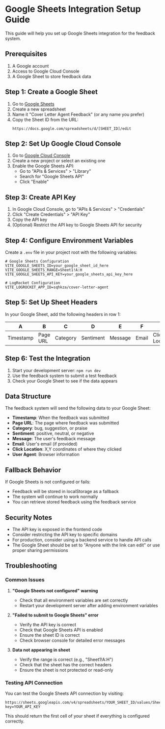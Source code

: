 # Google Sheets Integration Setup Guide

This guide will help you set up Google Sheets integration for the feedback system.

## Prerequisites

1. A Google account
2. Access to Google Cloud Console
3. A Google Sheet to store feedback data

## Step 1: Create a Google Sheet

1. Go to [Google Sheets](https://sheets.google.com)
2. Create a new spreadsheet
3. Name it "Cover Letter Agent Feedback" (or any name you prefer)
4. Copy the Sheet ID from the URL:
   ```
   https://docs.google.com/spreadsheets/d/[SHEET_ID]/edit
   ```

## Step 2: Set Up Google Cloud Console

1. Go to [Google Cloud Console](https://console.cloud.google.com)
2. Create a new project or select an existing one
3. Enable the Google Sheets API:
   - Go to "APIs & Services" > "Library"
   - Search for "Google Sheets API"
   - Click "Enable"

## Step 3: Create API Key

1. In Google Cloud Console, go to "APIs & Services" > "Credentials"
2. Click "Create Credentials" > "API Key"
3. Copy the API key
4. (Optional) Restrict the API key to Google Sheets API for security

## Step 4: Configure Environment Variables

Create a `.env` file in your project root with the following variables:

```env
# Google Sheets Configuration
VITE_GOOGLE_SHEETS_ID=your_google_sheet_id_here
VITE_GOOGLE_SHEETS_RANGE=Sheet1!A:H
VITE_GOOGLE_SHEETS_API_KEY=your_google_sheets_api_key_here

# LogRocket Configuration
VITE_LOGROCKET_APP_ID=sqhkza/cover-letter-agent
```

## Step 5: Set Up Sheet Headers

In your Google Sheet, add the following headers in row 1:

| A | B | C | D | E | F | G | H |
|---|---|---|---|---|---|---|---|
| Timestamp | Page URL | Category | Sentiment | Message | Email | Click Location | User Agent |

## Step 6: Test the Integration

1. Start your development server: `npm run dev`
2. Use the feedback system to submit a test feedback
3. Check your Google Sheet to see if the data appears

## Data Structure

The feedback system will send the following data to your Google Sheet:

- **Timestamp**: When the feedback was submitted
- **Page URL**: The page where feedback was submitted
- **Category**: bug, suggestion, or praise
- **Sentiment**: positive, neutral, or negative
- **Message**: The user's feedback message
- **Email**: User's email (if provided)
- **Click Location**: X,Y coordinates of where they clicked
- **User Agent**: Browser information

## Fallback Behavior

If Google Sheets is not configured or fails:
- Feedback will be stored in localStorage as a fallback
- The system will continue to work normally
- You can retrieve stored feedback using the feedback service

## Security Notes

- The API key is exposed in the frontend code
- Consider restricting the API key to specific domains
- For production, consider using a backend service to handle API calls
- The Google Sheet should be set to "Anyone with the link can edit" or use proper sharing permissions

## Troubleshooting

### Common Issues

1. **"Google Sheets not configured" warning**
   - Check that all environment variables are set correctly
   - Restart your development server after adding environment variables

2. **"Failed to submit to Google Sheets" error**
   - Verify the API key is correct
   - Check that Google Sheets API is enabled
   - Ensure the sheet ID is correct
   - Check browser console for detailed error messages

3. **Data not appearing in sheet**
   - Verify the range is correct (e.g., "Sheet1!A:H")
   - Check that the sheet has the correct headers
   - Ensure the sheet is not protected or read-only

### Testing API Connection

You can test the Google Sheets API connection by visiting:
```
https://sheets.googleapis.com/v4/spreadsheets/YOUR_SHEET_ID/values/Sheet1!A1?key=YOUR_API_KEY
```

This should return the first cell of your sheet if everything is configured correctly.
